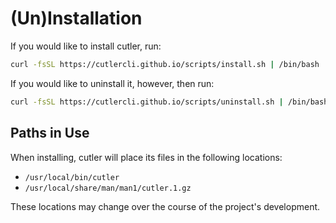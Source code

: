 # (Un)Installation

If you would like to install cutler, run:

```bash
curl -fsSL https://cutlercli.github.io/scripts/install.sh | /bin/bash
```

If you would like to uninstall it, however, then run:

```bash
curl -fsSL https://cutlercli.github.io/scripts/uninstall.sh | /bin/bash
```

## Paths in Use

When installing, cutler will place its files in the following locations:

- `/usr/local/bin/cutler`
- `/usr/local/share/man/man1/cutler.1.gz`

These locations may change over the course of the project's development.
